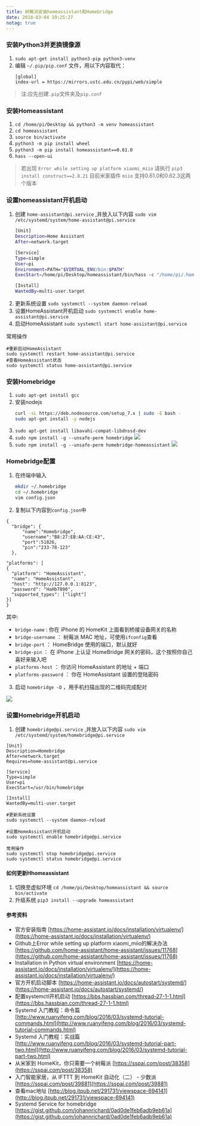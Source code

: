 ```yaml
---
title: 树莓派安装homeassistant和Homebridge
date: 2018-03-04 19:25:27
notag: true
---
```

 <!-- more --> 


### 安装Python3并更换镜像源
1. `sudo apt-get install python3-pip python3-venv`
2. 编辑 `~/.pip/pip.conf` 文件，用以下内容取代：
   ```
   [global]
   index-url = https://mirrors.ustc.edu.cn/pypi/web/simple
   ```
> 注:应先创建`.pip`文件夹及`pip.conf`

### 安装Homeassistant
1. `cd /home/pi/Desktop && python3 -m venv homeassistant`
2. `cd homeassistant`
3. `source bin/activate`
4. `python3 -m pip install wheel`
5. `python3 -m pip install homeassistant==0.61.0`
6. `hass --open-ui`
> 若出现 `Error while setting up platform xiaomi_miio` 请执行 `pip3 install construct==2.8.21`
> 目前米家插件 `miio` 支持0.61.0和0.62.3这两个版本

### 设置homeassistant开机启动
1. 创建 `home-assistant@pi.service` ,并放入以下内容 
   `sudo vim /etc/systemd/system/home-assistant@pi.service`
   ```bash
   [Unit]
   Description=Home Assistant
   After=network.target

   [Service]
   Type=simple
   User=pi
   Environment=PATH="$VIRTUAL_ENV/bin:$PATH"
   ExecStart=/home/pi/Desktop/homeassistant/bin/hass -c "/home/pi/.homeassistant"

   [Install]
   WantedBy=multi-user.target
   ```
2. 更新系统设置 `sudo systemctl --system daemon-reload`
3. 设置HomeAssistant开机启动 `sudo systemctl enable home-assistant@pi.service`
4. 启动HomeAssistant `sudo systemctl start home-assistant@pi.service`

常用操作
```
#重新启动HomeAssistant
sudo systemctl restart home-assistant@pi.service
#查看HomeAssistant状态
sudo systemctl status home-assistant@pi.service
```

### 安装Homebridge
1. `sudo apt-get install gcc`
2. 安装nodejs 
   ```bash
   curl -sL https://deb.nodesource.com/setup_7.x | sudo -E bash - 
   sudo apt-get install -y nodejs
   ```
3. `sudo apt-get install libavahi-compat-libdnssd-dev`
4. `sudo npm install -g --unsafe-perm homebridge`
   ![](https://user-gold-cdn.xitu.io/2018/2/3/16159cbe79a71165?w=1030&h=876&f=png&s=183313)
5. `sudo npm install -g --unsafe-perm homebridge-homeassistant`
   ![](https://user-gold-cdn.xitu.io/2018/2/3/16159cc12e215b06?w=1033&h=876&f=png&s=177555)

### Homebridge配置
1. 在终端中输入
   ```bash
   mkdir ~/.homebridge
   cd ~/.homebridge
   vim config.json
   ```
2. 复制以下内容到`config.json`中
  ```
  {
  	"bridge": {
  		"name":"Homebridge",
  		"username":"B8:27:EB:AA:CE:43",
  		"port":51826,
  		"pin":"233-78-123"
  	},

  "platforms": [
  {
  	"platform": "HomeAssistant",
  	"name": "HomeAssistant",
  	"host": "http://127.0.0.1:8123",
  	"password": "HaHb7890",
  	"supported_types": ["light"]
  }]
  }
  ```
  其中:
* `bridge-name` : 你在 iPhone 的 HomeKit 上面看到桥接设备网关的名称
* `bridge-username` ： 树莓派 MAC 地址，可使用`ifconfig`查看
* `bridge-port` ： HomeBridge 使用的端口，默认就好
* `bridge-pin` ： 在 iPhone 上认证 HomeBridge 网关的密码，这个按照你自己喜好来输入吧
* `platforms-host` ： 你访问 HomeAssistant 的地址 + 端口
* `platforms-password` ： 你在 HomeAssistant 设置的登陆密码

3. 启动 `homebridge -D` ，用手机扫描出现的二维码完成配对

![](https://user-gold-cdn.xitu.io/2018/2/3/16159ed69446f903?w=1442&h=876&f=png&s=167151)

### 设置Homebridge开机启动
1. 创建 `homebridge@pi.service` ,并放入以下内容 
  `sudo vim /etc/systemd/system/homebridge@pi.service`
  ```
  [Unit]
  Description=Homebridge
  After=network.target
  Requires=home-assistant@pi.service

  [Service]
  Type=simple
  User=pi
  ExecStart=/usr/bin/homebridge

  [Install]
  WantedBy=multi-user.target
  ```

  ```
  #更新系统设置
  sudo systemctl --system daemon-reload

  #设置HomeAssistant开机启动
  sudo systemctl enable homebridge@pi.service

  常用操作
  sudo systemctl stop homebridge@pi.service
  sudo systemctl status homebridge@pi.service
  ```

#### 如何更新Hhomeassistant
1. 切换至虚拟环境 `cd /home/pi/Desktop/homeassistant && source bin/activate`
2. 升级系统 `pip3 install --upgrade homeassistant`



#### 参考资料

* 官方安装指南 [https://home-assistant.io/docs/installation/virtualenv/](https://home-assistant.io/docs/installation/virtualenv/)
* Github上Error while setting up platform xiaomi_miio的解决办法 [https://github.com/home-assistant/home-assistant/issues/11768](https://github.com/home-assistant/home-assistant/issues/11768)
* Installation in Python virtual environment [https://home-assistant.io/docs/installation/virtualenv/](https://home-assistant.io/docs/installation/virtualenv/)
* 官方开机启动脚本 [https://home-assistant.io/docs/autostart/systemd/](https://home-assistant.io/docs/autostart/systemd/)
* 配置systemctl开机启动 [https://bbs.hassbian.com/thread-27-1-1.html](https://bbs.hassbian.com/thread-27-1-1.html)
* Systemd 入门教程：命令篇
   [http://www.ruanyifeng.com/blog/2016/03/systemd-tutorial-commands.html](http://www.ruanyifeng.com/blog/2016/03/systemd-tutorial-commands.html)
* Systemd 入门教程：实战篇
   [http://www.ruanyifeng.com/blog/2016/03/systemd-tutorial-part-two.html](http://www.ruanyifeng.com/blog/2016/03/systemd-tutorial-part-two.html)
* 从米家到 HomeKit，你只需要一个树莓派
   [https://sspai.com/post/38358](https://sspai.com/post/38358)
* 入门智能家居，从 IFTTT 到 HomeKit 自动化（二） - 少数派 [https://sspai.com/post/39881](https://sspai.com/post/39881)
* 查看mac地址 [http://blog.itpub.net/291731/viewspace-694141](http://blog.itpub.net/291731/viewspace-694141)
* Systemd Service for homebridge [https://gist.github.com/johannrichard/0ad0de1feb6adb9eb61a](https://gist.github.com/johannrichard/0ad0de1feb6adb9eb61a)
